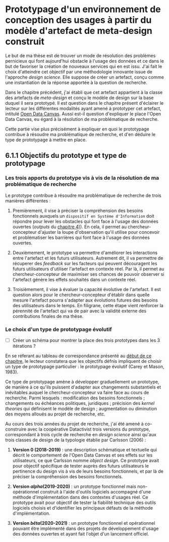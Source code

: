 # Prototypage d'un environnement de conception des usages à partir du modèle d'artefact de meta-design construit

Le but de ma thèse est de trouver un mode de résolution des problèmes pernicieux qui font aujourd'hui obstacle à l'usage des données et ce dans le but de favoriser la création de nouveaux services qui en est issu. J'ai fait le choix d'atteindre cet objectif par une méthodologie innovante issue de l'approche _design science_. Elle suppose de créer un artefact, conçu comme une instantiation de la réponse apportée à la question de recherche. 

Dans le chapitre précédent, j'ai établi que cet artefact appartient à la classe des artefacts de _meta-design_ et conçu le modèle de design sur la base duquel il sera prototypé. Il est question dans le chapitre présent d'éclairer le lecteur sur les différentes modalités ayant amené à prototyper cet artefact, intitulé [Open Data Canvas](https://opendatacanvas.org/). Aussi est-il question d'expliquer le place l'Open Data Canvas, eu égard à la résolution de ma problématique de recherche.

Cette partie vise plus précisément à expliquer en quoi le prototypage contribue à résoudre ma problématique de recherche, et d'en déduire le type de prototypage à mettre en place. 

## 6.1.1 Objectifs du prototype et type de prototypage

### Les trois apports du prototype vis à vis de la résolution de ma problématique de recherche

Le prototype contribue à résoudre ma problématique de recherche de trois manières différentes : 

1. Premièrement, il vise à préciser la compréhension des besoins fonctionnels auxquels un `dispositif en Système d'Information` doit répondre pour lever les obstacles qui font face à l'usage des données ouvertes (_outputs_ du [chapitre 4)](4.1.4_connaissance_resultats_discussion.md)). En cela, il permet au chercheur-concepteur d'ajuster la loupe d'observation qu'il utilise pour concevoir et problématiser les barrières qui font face à l'usage des données ouvertes. 

2. Deuxièmement, le prototype va permettre d'améliorer les interactions entre l'artefact et les futurs utilisateurs. Autrement dit, il va permettre de récuperer des _feedback_ sur les facteurs qui peuvent découragent les futurs utilisateurs d'utiliser l'artefact en contexte réel. Par là, il permet au chercheur-concepteur de maximiser ses chances de pouvoir observer si l'artefact génère les effets souhaités dans un contexte réel. 

3. Troisièmement, il vise à évaluer la capacité évolutive de l'artefact. Il est question alors pour le chercheur-concepteur d'établir dans quelle mesure l'artefact pourra s'adapter aux évolutions futures des besoins des utilisateurs dans le temps. En filigrane, cette étape vient renforcer la pérennité de l'artefact qui va de pair avec la validité externe des contributions finales de ma thèse.

### Le choix d'un type de prototypage évolutif

- [ ] Créer un schéma pour montrer la place des trois prototypes dans les 3 itérations ?

En se réferant au tableau de correspondance  présenté au [début de ce chapitre](6_prototypage.md), le lecteur constatera que les objectifs défnis impliquent de choisir un type de prototypage particulier : le prototypage évolutif (Carey et Mason, 1983). 

Ce type de prototypage amène à développer graduellement un prototype, de manière à ce qu'ils puissent d'adapter aux changements substantiels et inévitables auquel le chercheur-concepteur va faire face au cours de recherche. Parmi lesquels : modification des besoins fonctionnels ; changements ou échéances politiques, juridiques ; précision des _kernel theories_ qui définisent le modèle de design ; augmentation ou diminution des moyens alloués au projet de recherche, etc. 

Au cours des trois années du projet de recherche, j'ai été amené à co-construire avec la coopérative Datactivist trois versions du prototype, correspondant à trois cycle de recherche en _design science_ ainsi qu'aux trois classes de design de la typologie établie par Carlsson (2006)  :

1. **Version 0 (2018-2019)** : une description schématique et textuelle qui décrit le comportement de l'Open Data Canvas et ses effets sur les utilisateurs, ce que Carlsson nomme _object design_. Ce prototype avait pour objectif spécifique de tester auprès des futurs utilisateurs le pertinence du design vis à vis de leurs besoins fonctionnels, et par là de préciser la compréhension des besoins fonctionnels.

2. **Version _alpha_(2019-2020)** : un prototype fonctionnel mais non-opérationnel construit à l'aide d'outils logiciels accompagné d'une méthode d'implémentation dans des contextes d'usages réel. Ce prototype avait pour objectif de tester la fiabilité technique des outils logiciels choisis et d'identifier les principaux défauts de la méthode d'implémentation. 

3. **Version _bêta_(2020-2021)** : un prototype fonctionnel et opérationnel pouvant être implémenté dans des projets de développement d'usage des données ouvertes et ayant fait l'objet d'un lancement officiel. 









